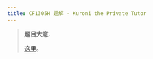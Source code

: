 ```yaml
---
title: CF1305H 题解 - Kuroni the Private Tutor
---
```


>**题目大意.**
>
>[这里](https://www.luogu.com.cn/problem/CF1305H)。

